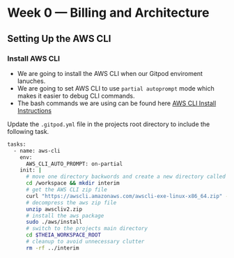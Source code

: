 # Week 0 — Billing and Architecture

## Setting Up the AWS CLI

### Install AWS CLI

- We are going to install the AWS CLI when our Gitpod enviroment lanuches.
- We are going to set AWS CLI to use `partial autoprompt` mode which makes it easier to debug CLI commands.
- The bash commands we are using can be found here [AWS CLI Install Instructions](https://docs.aws.amazon.com/cli/latest/userguide/getting-started-install.html)

Update the `.gitpod.yml` file in the projects root directory to include the following task.

```bash
tasks:
  - name: aws-cli
    env:
      AWS_CLI_AUTO_PROMPT: on-partial
    init: |
      # move one directory backwords and create a new directory called `interim`
      cd /workspace && mkdir interim
      # get the AWS CLI zip file
      curl "https://awscli.amazonaws.com/awscli-exe-linux-x86_64.zip" -o /workspace/interim/"awscliv2.zip"
      # decompress the aws zip file
      unzip awscliv2.zip
      # install the aws package
      sudo ./aws/install
      # switch to the projects main directory
      cd $THEIA_WORKSPACE_ROOT
      # cleanup to avoid unnecessary clutter
      rm -rf ../interim
```

